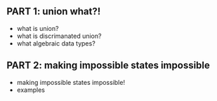 ## PART 1: union what?!

* what is union?
* what is discrimanated union?
* what algebraic data types?

## PART 2: making impossible states impossible

* making impossible states impossible!
* examples
